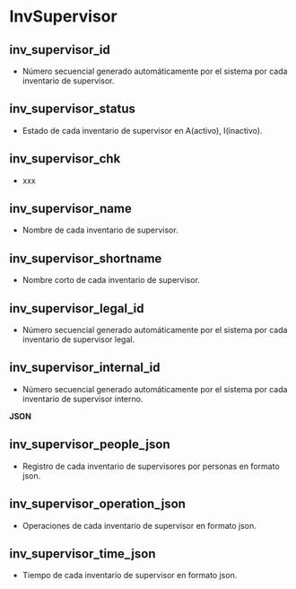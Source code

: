 # InvSupervisor

## inv_supervisor_id
* Número secuencial generado automáticamente por el sistema por cada inventario de supervisor.

## inv_supervisor_status
* Estado de cada inventario de supervisor en A(activo), I(inactivo).

## inv_supervisor_chk
* xxx

## inv_supervisor_name
* Nombre de cada inventario de supervisor.

## inv_supervisor_shortname
* Nombre corto de cada inventario de supervisor.

## inv_supervisor_legal_id
* Número secuencial generado automáticamente por el sistema por cada inventario de supervisor legal.

## inv_supervisor_internal_id
* Número secuencial generado automáticamente por el sistema por cada inventario de supervisor interno.

__JSON__


## inv_supervisor_people_json
* Registro de cada inventario de supervisores por personas en formato json.

## inv_supervisor_operation_json
* Operaciones de cada inventario de supervisor en formato json.

## inv_supervisor_time_json
* Tiempo de cada inventario de supervisor en formato json.

